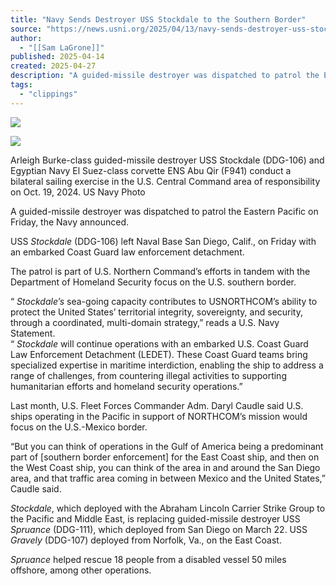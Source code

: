 ```yaml
---
title: "Navy Sends Destroyer USS Stockdale to the Southern Border"
source: "https://news.usni.org/2025/04/13/navy-sends-destroyer-uss-stockdale-to-the-southern-border"
author:
  - "[[Sam LaGrone]]"
published: 2025-04-14
created: 2025-04-27
description: "A guided-missile destroyer was dispatched to patrol the Eastern Pacific on Friday, the Navy announced. USS Stockdale (DDG-106) left Naval Base San Diego, Calif., on Friday with an embarked Coast Guard law enforcement detachment. The patrol is part of U.S. Northern Command’s efforts in tandem with the Department of Homeland Security focus on the U.S. southern border. “Stockdale’s sea-going capacity contributes to USNORTHCOM’s ability to protect the United States’ territorial integrity, sovereignty, and security, through a coordinated, multi-domain strategy,” reads a U.S. Navy Statement. “Stockdale will continue operations with an embarked U.S. Coast Guard Law Enforcement Detachment (LEDET). These Coast"
tags:
  - "clippings"
---
```

[![](https://news.usni.org/wp-content/uploads/2016/02/usni_logo.png)](https://news.usni.org/)

![](https://news.usni.org/wp-content/uploads/2024/11/8730080-scaled-e1731443965802.jpg)

Arleigh Burke-class guided-missile destroyer USS Stockdale (DDG-106) and Egyptian Navy El Suez-class corvette ENS Abu Qir (F941) conduct a bilateral sailing exercise in the U.S. Central Command area of responsibility on Oct. 19, 2024. US Navy Photo

A guided-missile destroyer was dispatched to patrol the Eastern Pacific on Friday, the Navy announced.

USS *Stockdale* (DDG-106) left Naval Base San Diego, Calif., on Friday with an embarked Coast Guard law enforcement detachment.

The patrol is part of U.S. Northern Command’s efforts in tandem with the Department of Homeland Security focus on the U.S. southern border.

“ *Stockdale’s* sea-going capacity contributes to USNORTHCOM’s ability to protect the United States’ territorial integrity, sovereignty, and security, through a coordinated, multi-domain strategy,” reads a U.S. Navy Statement.  
“ *Stockdale* will continue operations with an embarked U.S. Coast Guard Law Enforcement Detachment (LEDET). These Coast Guard teams bring specialized expertise in maritime interdiction, enabling the ship to address a range of challenges, from countering illegal activities to supporting humanitarian efforts and homeland security operations.”

Last month, U.S. Fleet Forces Commander Adm. Daryl Caudle said U.S. ships operating in the Pacific in support of NORTHCOM’s mission would focus on the U.S.-Mexico border.

“But you can think of operations in the Gulf of America being a predominant part of \[southern border enforcement\] for the East Coast ship, and then on the West Coast ship, you can think of the area in and around the San Diego area, and that traffic area coming in between Mexico and the United States,” Caudle said.

*Stockdale*, which deployed with the Abraham Lincoln Carrier Strike Group to the Pacific and Middle East, is replacing guided-missile destroyer USS *Spruance* (DDG-111), which deployed from San Diego on March 22. USS *Gravely* (DDG-107) deployed from Norfolk, Va., on the East Coast.

*Spruance* helped rescue 18 people from a disabled vessel 50 miles offshore, among other operations.